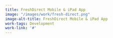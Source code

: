 ```yaml
---
title: FreshDirect Mobile & iPad App
image: "/images/work/fresh-direct.png"
image-alt-title: FreshDirect Mobile & iPad App
work-tags: Development
work-link: '#'
---
```


